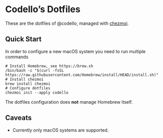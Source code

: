 # Codello’s Dotfiles

These are the dotfiles of @codello, managed with [chezmoi](https://chezmoi.io).

## Quick Start

In order to configure a new macOS system you need to run multiple commands

```shell
# Install Homebrew, see https://brew.sh
/bin/bash -c "$(curl -fsSL https://raw.githubusercontent.com/Homebrew/install/HEAD/install.sh)"
# Install chezmoi
brew install chezmoi
# Configure dotfiles
chezmoi init --apply codello
```

The dotfiles configuration does **not** manage Homebrew itself.

## Caveats

- Currently only macOS systems are supported.
